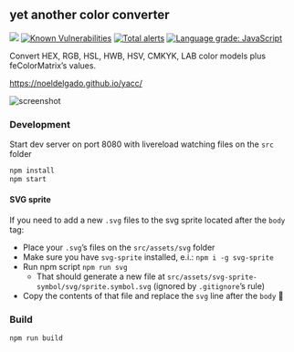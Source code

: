 ## yet another color converter

![][github-actions-lighthouse-image]
[![Known Vulnerabilities][snyk-image]][snyk-url]
[![Total alerts][lgtm-image]][lgtm-url]
[![Language grade: JavaScript][lgtm-grade-image]][lgtm-grade-url]

Convert HEX, RGB, HSL, HWB, HSV, CMKYK, LAB color models plus feColorMatrix’s values.

https://noeldelgado.github.io/yacc/

![screenshot](public/images/screenshot.png)

### Development
Start dev server on port 8080 with livereload watching files on the `src` folder

```sh
npm install
npm start
```

#### SVG sprite
If you need to add a new `.svg` files to the svg sprite located after the `body` tag:

- Place your `.svg`’s files on the `src/assets/svg` folder
- Make sure you have `svg-sprite` installed, e.i.: `npm i -g svg-sprite`
- Run npm script `npm run svg`
  - That should generate a new file at `src/assets/svg-sprite-symbol/svg/sprite.symbol.svg` (ignored by `.gitignore`’s rule)
- Copy the contents of that file and replace the `svg` line after the `body` 🙈

### Build

```sh
npm run build
```

[github-actions-lighthouse-image]: https://github.com/noeldelgado/yacc/workflows/Lighthouse/badge.svg
[snyk-image]: https://snyk.io/test/github/noeldelgado/yacc/badge.svg
[snyk-url]: https://snyk.io/test/github/noeldelgado/yacc
[lgtm-image]: https://img.shields.io/lgtm/alerts/g/noeldelgado/yacc.svg?logo=lgtm&logoWidth=18
[lgtm-url]: https://lgtm.com/projects/g/noeldelgado/yacc/alerts/
[lgtm-grade-image]: https://img.shields.io/lgtm/grade/javascript/g/noeldelgado/yacc.svg?logo=lgtm&logoWidth=18
[lgtm-grade-url]: https://lgtm.com/projects/g/noeldelgado/yacc/context:javascript
